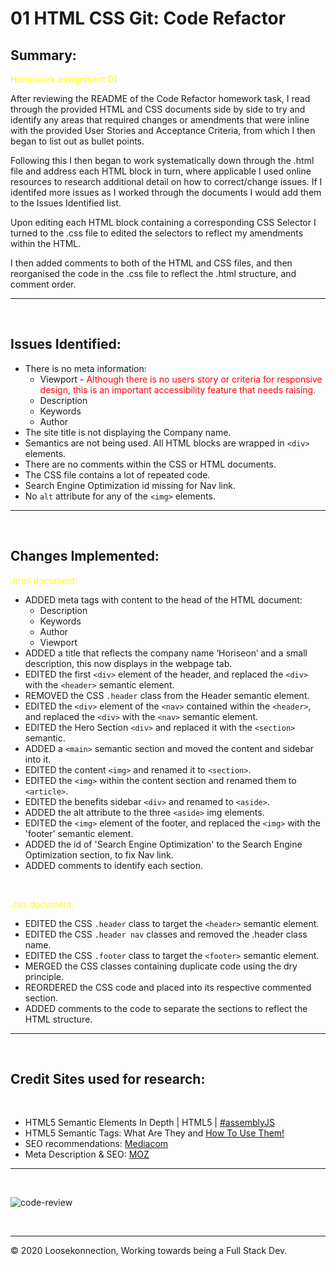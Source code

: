 # 01 HTML CSS Git: Code Refactor

## Summary:

<span style="color:yellow">Homework assignment 01</span>

After reviewing the README of the Code Refactor homework task, I read through the provided HTML and CSS documents side by side to try and identify any areas that required changes or amendments that were inline with the provided User Stories and Acceptance Criteria, from which I then began to list out as bullet points.

Following this I then began to work systematically down through the .html file and address each HTML block in turn, where applicable I used online resources to research additional detail on how to correct/change issues. If I identifed more issues as I worked through the documents I would add them to the Issues Identified list.

Upon editing each HTML block containing a corresponding CSS Selector I turned to the .css file to edited the selectors to reflect my amendments within the HTML.

I then added comments to both of the HTML and CSS files, and then reorganised the code in the .css file to reflect the .html structure, and comment order.

---
<br>

## Issues Identified:

*	There is no meta information:
    * Viewport - <span style="color:red">Although there is no users story or criteria for responsive design, this is an important accessibility feature that needs raising.</span>
    * Description 
    * Keywords 	
    * Author
*	The site title is not displaying the Company name.
*	Semantics are not being used. All HTML blocks are wrapped in ```<div>``` elements. 
*	There are no comments within the CSS or HTML documents.
*	The CSS file contains a lot of repeated code.
*	Search Engine Optimization id missing for Nav link.
*	No ```alt``` attribute for any of the ```<img>``` elements.
---
<br>

## Changes Implemented:

<span style="color:yellow">.html document:</span> 
<br>

*	ADDED meta tags with content to the head of the HTML document:
	*	Description
	*	Keywords
	*	Author	
	*	Viewport
*	ADDED a title that reflects the company name ‘Horiseon’ and a small description, this now 	displays in the webpage tab.
*	EDITED the first ```<div>``` element of the header, and replaced the ```<div>``` with the ```<header>``` 	semantic element.
*	REMOVED the CSS ```.header``` class from the Header semantic element.
*	EDITED the ```<div>``` element of the ```<nav>``` contained within the ```<header>```, and replaced the ```<div>``` with the 	```<nav>``` semantic element.	
*	EDITED the Hero Section ```<div>``` and replaced it with the ```<section>``` semantic.
* ADDED a ```<main>``` semantic section and moved the content and sidebar into it.
*	EDITED the content ```<img>``` and renamed it to ```<section>```.
*	EDITED the ```<img>``` within the content section and renamed them to ```<article>```.
*	EDITED the benefits sidebar ```<div>``` and renamed to ```<aside>```.
*	ADDED the alt attribute to the three ```<aside>``` img elements.
*	EDITED the ```<img>``` element of the footer, and replaced the ```<img>``` with the 'footer' 	semantic element.
* ADDED the id of 'Search Engine Optimization' to the Search Engine Optimization section, to fix Nav link.
*	ADDED comments to identify each section.
<br>

<span style="color:yellow">.css document:</span>
<br>

*	EDITED the CSS ```.header``` class to target the ```<header>``` semantic element.
*	EDITED the CSS ```.header nav``` classes and removed the .header class name.
*	EDITED the CSS ```.footer``` class to target the ```<footer>``` semantic element.
*	MERGED the CSS classes containing duplicate code using the dry principle.
*	REORDERED the CSS code  and placed into its respective commented section.
*	ADDED comments to the code to separate the sections to reflect the HTML structure.
---
<br>


## Credit Sites used for research:
<br>

* HTML5 Semantic Elements In Depth | HTML5 | [#assemblyJS](https://www.youtube.com/watch?v=17vYHaf1E-A)
* HTML5 Semantic Tags: What Are They and [How To Use Them!](https://www.semrush.com/blog/semantic-html5-guide/)
* SEO recommendations: [Mediacom](https://www.mediacom.com/)
* Meta Description & SEO: [MOZ](https://moz.com/learn/seo/meta-description)

---
<br>

![code-review](https://img.shields.io/badge/code--review-ready%20for%20critique-orange)

<br>

---
© 2020 Loosekonnection, Working towards being a Full Stack Dev.